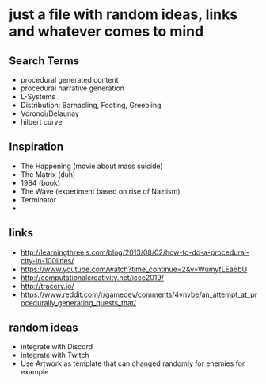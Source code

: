 # just a file with random ideas, links and whatever comes to mind

## Search Terms
- procedural generated content
- procedural narrative generation
- L-Systems
- Distribution: Barnacling, Footing, Greebling
- Voronoi/Delaunay
- hilbert curve

## Inspiration
- The Happening (movie about mass suicide)
- The Matrix (duh)
- 1984 (book)
- The Wave (experiment based on rise of Naziism)
- Terminator
- 
## links
- http://learningthreejs.com/blog/2013/08/02/how-to-do-a-procedural-city-in-100lines/
- https://www.youtube.com/watch?time_continue=2&v=WumyfLEa6bU
- http://computationalcreativity.net/iccc2019/
- http://tracery.io/
- https://www.reddit.com/r/gamedev/comments/4vnvbe/an_attempt_at_procedurally_generating_quests_that/

## random ideas
- integrate with Discord
- integrate with Twitch
- Use Artwork as template that can changed randomly for enemies for example.

